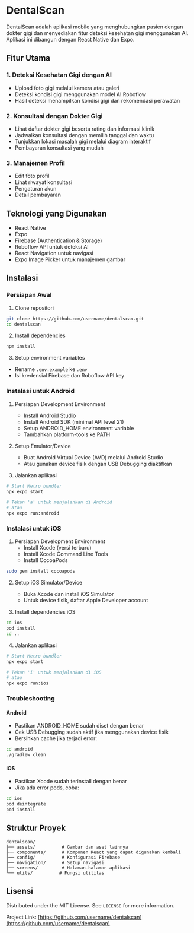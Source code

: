 # DentalScan

DentalScan adalah aplikasi mobile yang menghubungkan pasien dengan dokter gigi dan menyediakan fitur deteksi kesehatan gigi menggunakan AI. Aplikasi ini dibangun dengan React Native dan Expo.

## Fitur Utama

### 1. Deteksi Kesehatan Gigi dengan AI
- Upload foto gigi melalui kamera atau galeri
- Deteksi kondisi gigi menggunakan model AI Roboflow
- Hasil deteksi menampilkan kondisi gigi dan rekomendasi perawatan

### 2. Konsultasi dengan Dokter Gigi
- Lihat daftar dokter gigi beserta rating dan informasi klinik
- Jadwalkan konsultasi dengan memilih tanggal dan waktu
- Tunjukkan lokasi masalah gigi melalui diagram interaktif
- Pembayaran konsultasi yang mudah

### 3. Manajemen Profil
- Edit foto profil
- Lihat riwayat konsultasi
- Pengaturan akun
- Detail pembayaran

## Teknologi yang Digunakan

- React Native
- Expo
- Firebase (Authentication & Storage)
- Roboflow API untuk deteksi AI
- React Navigation untuk navigasi
- Expo Image Picker untuk manajemen gambar

## Instalasi

### Persiapan Awal

1. Clone repositori
```bash
git clone https://github.com/username/dentalscan.git
cd dentalscan
```

2. Install dependencies
```bash
npm install
```

3. Setup environment variables
- Rename `.env.example` ke `.env`
- Isi kredensial Firebase dan Roboflow API key

### Instalasi untuk Android

1. Persiapan Development Environment
   - Install Android Studio
   - Install Android SDK (minimal API level 21)
   - Setup ANDROID_HOME environment variable
   - Tambahkan platform-tools ke PATH

2. Setup Emulator/Device
   - Buat Android Virtual Device (AVD) melalui Android Studio
   - Atau gunakan device fisik dengan USB Debugging diaktifkan

3. Jalankan aplikasi
```bash
# Start Metro bundler
npx expo start

# Tekan 'a' untuk menjalankan di Android
# atau
npx expo run:android
```

### Instalasi untuk iOS

1. Persiapan Development Environment
   - Install Xcode (versi terbaru)
   - Install Xcode Command Line Tools
   - Install CocoaPods
```bash
sudo gem install cocoapods
```

2. Setup iOS Simulator/Device
   - Buka Xcode dan install iOS Simulator
   - Untuk device fisik, daftar Apple Developer account

3. Install dependencies iOS
```bash
cd ios
pod install
cd ..
```

4. Jalankan aplikasi
```bash
# Start Metro bundler
npx expo start

# Tekan 'i' untuk menjalankan di iOS
# atau
npx expo run:ios
```

### Troubleshooting

#### Android
- Pastikan ANDROID_HOME sudah diset dengan benar
- Cek USB Debugging sudah aktif jika menggunakan device fisik
- Bersihkan cache jika terjadi error:
```bash
cd android
./gradlew clean
```

#### iOS
- Pastikan Xcode sudah terinstall dengan benar
- Jika ada error pods, coba:
```bash
cd ios
pod deintegrate
pod install
```

## Struktur Proyek

```
dentalscan/
├── assets/          # Gambar dan aset lainnya
├── components/      # Komponen React yang dapat digunakan kembali
├── config/          # Konfigurasi Firebase
├── navigation/      # Setup navigasi
├── screens/         # Halaman-halaman aplikasi
└── utils/          # Fungsi utilitas
```

## Lisensi

Distributed under the MIT License. See `LICENSE` for more information.

Project Link: [https://github.com/username/dentalscan](https://github.com/username/dentalscan)

